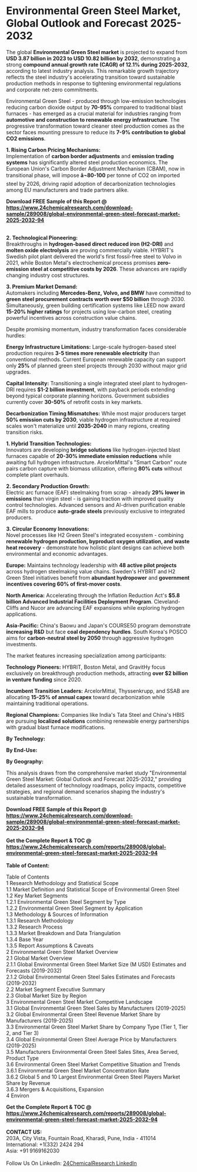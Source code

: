<h1>Environmental Green Steel Market, Global Outlook and Forecast 2025-2032</h1><p>The global <strong>Environmental Green Steel market</strong> is projected to expand from <strong>USD 3.87 billion in 2023 to USD 10.82 billion by 2032</strong>, demonstrating a strong <strong>compound annual growth rate (CAGR) of 12.1% during 2025-2032</strong>, according to latest industry analysis. This remarkable growth trajectory reflects the steel industry's accelerating transition toward sustainable production methods in response to tightening environmental regulations and corporate net-zero commitments.</p><p>Environmental Green Steel - produced through low-emission technologies reducing carbon dioxide output by <strong>70-95%</strong> compared to traditional blast furnaces - has emerged as a crucial material for industries ranging from <strong>automotive and construction to renewable energy infrastructure</strong>. The progressive transformation toward cleaner steel production comes as the sector faces mounting pressure to reduce its <strong>7-9% contribution to global CO2 emissions</strong>.</p><p><strong>1. Rising Carbon Pricing Mechanisms:</strong><br>
Implementation of <strong>carbon border adjustments</strong> and <strong>emission trading systems</strong> has significantly altered steel production economics. The European Union's Carbon Border Adjustment Mechanism (CBAM), now in transitional phase, will impose <strong>â¬80-100</strong> per tonne of CO2 on imported steel by 2026, driving rapid adoption of decarbonization technologies among EU manufacturers and trade partners alike.</p><div><b>Download FREE Sample of this Report @ 
            <a href="https://www.24chemicalresearch.com/download-sample/289008/global-environmental-green-steel-forecast-market-2025-2032-94">
            https://www.24chemicalresearch.com/download-sample/289008/global-environmental-green-steel-forecast-market-2025-2032-94</a></b></div><br><p><strong>2. Technological Pioneering:</strong><br>
Breakthroughs in <strong>hydrogen-based direct reduced iron (H2-DRI)</strong> and <strong>molten oxide electrolysis</strong> are proving commercially viable. HYBRIT's Swedish pilot plant delivered the world's first fossil-free steel to Volvo in 2021, while Boston Metal's electrochemical process promises <strong>zero-emission steel at competitive costs by 2026</strong>. These advances are rapidly changing industry cost structures.</p><p><strong>3. Premium Market Demand:</strong><br>
Automakers including <strong>Mercedes-Benz, Volvo, and BMW</strong> have committed to <strong>green steel procurement contracts worth over $50 billion</strong> through 2030. Simultaneously, green building certification systems like LEED now award <strong>15-20% higher ratings</strong> for projects using low-carbon steel, creating powerful incentives across construction value chains.</p><p>Despite promising momentum, industry transformation faces considerable hurdles:</p><p><strong>Energy Infrastructure Limitations:</strong> Large-scale hydrogen-based steel production requires <strong>3-5 times more renewable electricity</strong> than conventional methods. Current European renewable capacity can support only <strong>25%</strong> of planned green steel projects through 2030 without major grid upgrades.</p><p><strong>Capital Intensity:</strong> Transitioning a single integrated steel plant to hydrogen-DRI requires <strong>$1-2 billion investment</strong>, with payback periods extending beyond typical corporate planning horizons. Government subsidies currently cover <strong>30-50%</strong> of retrofit costs in key markets.</p><p><strong>Decarbonization Timing Mismatches:</strong> While most major producers target <strong>50% emission cuts by 2030</strong>, viable hydrogen infrastructure at required scales won't materialize until <strong>2035-2040</strong> in many regions, creating transition risks.</p><p><strong>1. Hybrid Transition Technologies:</strong><br>
Innovators are developing <strong>bridge solutions</strong> like hydrogen-injected blast furnaces capable of <strong>20-30% immediate emission reductions</strong> while awaiting full hydrogen infrastructure. ArcelorMittal's "Smart Carbon" route pairs carbon capture with biomass utilization, offering <strong>80% cuts</strong> without complete plant overhauls.</p><p><strong>2. Secondary Production Growth:</strong><br>
Electric arc furnace (EAF) steelmaking from scrap - already <strong>29% lower in emissions</strong> than virgin steel - is gaining traction with improved quality control technologies. Advanced sensors and AI-driven purification enable EAF mills to produce <strong>auto-grade steels</strong> previously exclusive to integrated producers.</p><p><strong>3. Circular Economy Innovations:</strong><br>
Novel processes like H2 Green Steel's integrated ecosystem - combining <strong>renewable hydrogen production, byproduct oxygen utilization, and waste heat recovery</strong> - demonstrate how holistic plant designs can achieve both environmental and economic advantages.</p><p><strong>Europe:</strong> Maintains technology leadership with <strong>48 active pilot projects</strong> across hydrogen steelmaking value chains. Sweden's HYBRIT and H2 Green Steel initiatives benefit from <strong>abundant hydropower</strong> and <strong>government incentives covering 60% of first-mover costs</strong>.</p><p><strong>North America:</strong> Accelerating through the Inflation Reduction Act's <strong>$5.8 billion Advanced Industrial Facilities Deployment Program</strong>. Cleveland-Cliffs and Nucor are advancing EAF expansions while exploring hydrogen applications.</p><p><strong>Asia-Pacific:</strong> China's Baowu and Japan's COURSE50 program demonstrate <strong>increasing R&amp;D</strong> but face <strong>coal dependency hurdles</strong>. South Korea's POSCO aims for <strong>carbon-neutral steel by 2050</strong> through aggressive hydrogen investments.</p><p>The market features increasing specialization among participants:</p><p><strong>Technology Pioneers:</strong> HYBRIT, Boston Metal, and GravitHy focus exclusively on breakthrough production methods, attracting <strong>over $2 billion in venture funding</strong> since 2020.</p><p><strong>Incumbent Transition Leaders:</strong> ArcelorMittal, Thyssenkrupp, and SSAB are allocating <strong>15-25% of annual capex</strong> toward decarbonization while maintaining traditional operations.</p><p><strong>Regional Champions:</strong> Companies like India's Tata Steel and China's HBIS are pursuing <strong>localized solutions</strong> combining renewable energy partnerships with gradual blast furnace modifications.</p><p><strong>By Technology:</strong></p><p><strong>By End-Use:</strong></p><p><strong>By Geography:</strong></p><p>This analysis draws from the comprehensive market study "Environmental Green Steel Market: Global Outlook and Forecast 2025-2032," providing detailed assessment of technology roadmaps, policy impacts, competitive strategies, and regional demand scenarios shaping the industry's sustainable transformation.</p><div><b>Download FREE Sample of this Report @ 
            <a href="https://www.24chemicalresearch.com/download-sample/289008/global-environmental-green-steel-forecast-market-2025-2032-94">
            https://www.24chemicalresearch.com/download-sample/289008/global-environmental-green-steel-forecast-market-2025-2032-94</a></b></div><br><div><b>Get the Complete Report & TOC @ 
            <a href="https://www.24chemicalresearch.com/reports/289008/global-environmental-green-steel-forecast-market-2025-2032-94">
            https://www.24chemicalresearch.com/reports/289008/global-environmental-green-steel-forecast-market-2025-2032-94</a></b></div><br>
            <b>Table of Content:</b><p>Table of Contents<br />
1 Research Methodology and Statistical Scope<br />
1.1 Market Definition and Statistical Scope of Environmental Green Steel<br />
1.2 Key Market Segments<br />
1.2.1 Environmental Green Steel Segment by Type<br />
1.2.2 Environmental Green Steel Segment by Application<br />
1.3 Methodology & Sources of Information<br />
1.3.1 Research Methodology<br />
1.3.2 Research Process<br />
1.3.3 Market Breakdown and Data Triangulation<br />
1.3.4 Base Year<br />
1.3.5 Report Assumptions & Caveats<br />
2 Environmental Green Steel Market Overview<br />
2.1 Global Market Overview<br />
2.1.1 Global Environmental Green Steel Market Size (M USD) Estimates and Forecasts (2019-2032)<br />
2.1.2 Global Environmental Green Steel Sales Estimates and Forecasts (2019-2032)<br />
2.2 Market Segment Executive Summary<br />
2.3 Global Market Size by Region<br />
3 Environmental Green Steel Market Competitive Landscape<br />
3.1 Global Environmental Green Steel Sales by Manufacturers (2019-2025)<br />
3.2 Global Environmental Green Steel Revenue Market Share by Manufacturers (2019-2025)<br />
3.3 Environmental Green Steel Market Share by Company Type (Tier 1, Tier 2, and Tier 3)<br />
3.4 Global Environmental Green Steel Average Price by Manufacturers (2019-2025)<br />
3.5 Manufacturers Environmental Green Steel Sales Sites, Area Served, Product Type<br />
3.6 Environmental Green Steel Market Competitive Situation and Trends<br />
3.6.1 Environmental Green Steel Market Concentration Rate<br />
3.6.2 Global 5 and 10 Largest Environmental Green Steel Players Market Share by Revenue<br />
3.6.3 Mergers & Acquisitions, Expansion<br />
4 Environ</p><div><b>Get the Complete Report & TOC @ 
            <a href="https://www.24chemicalresearch.com/reports/289008/global-environmental-green-steel-forecast-market-2025-2032-94">
            https://www.24chemicalresearch.com/reports/289008/global-environmental-green-steel-forecast-market-2025-2032-94</a></b></div><br><b>CONTACT US:</b><br>
            203A, City Vista, Fountain Road, Kharadi, Pune, India - 411014<br>
            International: +1(332) 2424 294<br>
            Asia: +91 9169162030 <br><br>
            Follow Us On LinkedIn: <a href="https://www.linkedin.com/company/24chemicalresearch/">24ChemicalResearch LinkedIn</a>